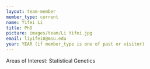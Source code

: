 ```yaml
---
layout: team-member
member_type: current
name: Yifei Li
title: PhD
picture: images/team/Li Yifei.jpg
email: liyifei8@msu.edu 
year: YEAR (if member_type is one of past or visitor)
---
```


Areas of Interest: Statistical Genetics 

